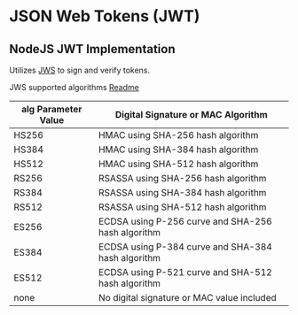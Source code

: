 # JSON Web Tokens (JWT)

## NodeJS JWT Implementation

Utilizes [JWS](https://github.com/brianloveswords/node-jws) to sign and verify tokens.

JWS supported algorithms [Readme](https://github.com/brianloveswords/node-jws/blob/master/readme.md#jwsalgorithms)

alg Parameter Value | Digital Signature or MAC Algorithm
----------------|----------------------------
HS256 | HMAC using SHA-256 hash algorithm
HS384 | HMAC using SHA-384 hash algorithm
HS512 | HMAC using SHA-512 hash algorithm
RS256 | RSASSA using SHA-256 hash algorithm
RS384 | RSASSA using SHA-384 hash algorithm
RS512 | RSASSA using SHA-512 hash algorithm
ES256 | ECDSA using P-256 curve and SHA-256 hash algorithm
ES384 | ECDSA using P-384 curve and SHA-384 hash algorithm
ES512 | ECDSA using P-521 curve and SHA-512 hash algorithm
none | No digital signature or MAC value included
